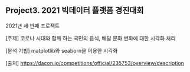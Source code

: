 ## Project3. 2021 빅데이터 플랫폼 경진대회
2021년 세 번째 프로젝트

[주제] 코로나 시대와 함께 하는 국민의 음식, 배달 문화 변화에 대한 시각화 처리

[분석 기법] matplotlib와 seaborn을 이용한 시각화 

[출처]  https://dacon.io/competitions/official/235753/overview/description
